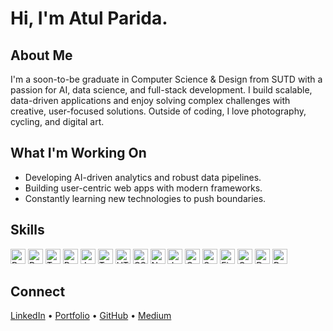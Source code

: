 # Hi, I'm Atul Parida.

## About Me
I'm a soon-to-be graduate in Computer Science & Design from SUTD with a passion for AI, data science, and full-stack development. I build scalable, data-driven applications and enjoy solving complex challenges with creative, user-focused solutions. Outside of coding, I love photography, cycling, and digital art.

## What I'm Working On
- Developing AI-driven analytics and robust data pipelines.  
- Building user-centric web apps with modern frameworks.  
- Constantly learning new technologies to push boundaries.  

## Skills
<img width="24px" src="https://raw.githubusercontent.com/rahulbanerjee26/githubAboutMeGenerator/main/icons/python.svg" alt="Python"> 
<img width="24px" src="https://raw.githubusercontent.com/rahulbanerjee26/githubAboutMeGenerator/main/icons/pytorch.svg" alt="PyTorch"> 
<img width="24px" src="https://raw.githubusercontent.com/rahulbanerjee26/githubAboutMeGenerator/main/icons/tensorflow.svg" alt="TensorFlow"> 
<img width="24px" src="https://raw.githubusercontent.com/rahulbanerjee26/githubAboutMeGenerator/main/icons/reactjs.svg" alt="React"> 
<img width="24px" src="https://raw.githubusercontent.com/rahulbanerjee26/githubAboutMeGenerator/main/icons/javascript.svg" alt="JavaScript"> 
<img width="24px" src="https://raw.githubusercontent.com/rahulbanerjee26/githubAboutMeGenerator/main/icons/typescript.svg" alt="TypeScript"> 
<img width="24px" src="https://raw.githubusercontent.com/rahulbanerjee26/githubAboutMeGenerator/main/icons/html.svg" alt="HTML5"> 
<img width="24px" src="https://raw.githubusercontent.com/rahulbanerjee26/githubAboutMeGenerator/main/icons/css.svg" alt="CSS3"> 
<img width="24px" src="https://raw.githubusercontent.com/rahulbanerjee26/githubAboutMeGenerator/main/icons/nodejs.svg" alt="Node.js"> 
<img width="24px" src="https://raw.githubusercontent.com/rahulbanerjee26/githubAboutMeGenerator/main/icons/java.svg" alt="Java"> 
<img width="24px" src="https://raw.githubusercontent.com/rahulbanerjee26/githubAboutMeGenerator/main/icons/cpp.svg" alt="C++"> 
<img width="24px" src="https://raw.githubusercontent.com/rahulbanerjee26/githubAboutMeGenerator/main/icons/scikit.svg" alt="Scikit-Learn"> 
<img width="24px" src="https://raw.githubusercontent.com/rahulbanerjee26/githubAboutMeGenerator/main/icons/firebase.svg" alt="Firebase"> 
<img width="24px" src="https://raw.githubusercontent.com/rahulbanerjee26/githubAboutMeGenerator/main/icons/go.svg" alt="Go"> 
<img width="24px" src="https://raw.githubusercontent.com/rahulbanerjee26/githubAboutMeGenerator/main/icons/docker.svg" alt="Docker"> 
<img width="24px" src="https://raw.githubusercontent.com/rahulbanerjee26/githubAboutMeGenerator/main/icons/postgresql.svg" alt="PostgreSQL"> 

## Connect
[LinkedIn](https://www.linkedin.com/in/atulparida) • [Portfolio](https://atulparida.com) • [GitHub](https://github.com/T2LIPthedeveloper) • [Medium](https://atulparida.medium.com)